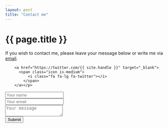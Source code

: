 ```yaml
---
layout: post
title: "Contact me"
---
```


<h1 class="title is-size-2">{{ page.title }}</h1>

<p class="m-b-1-25">If you wish to contact me, please leave your message below or write me via <a href="mailto:cv@thinkjanis.com">email</a>. <a href="https://www.linkedin.com/in/{{ site.handle }}" target="_blank">
          <span class="icon is-medium">
            <i class="fa fa-lg fa-linkedin"></i>
          </span>
        </a>

        <a href="https://twitter.com/{{ site.handle }}" target="_blank">
          <span class="icon is-medium">
              <i class="fa fa-lg fa-twitter"></i>
            </span>
        </a></p>

<form action="https://formspree.io/f/mgerwzoo" method="POST">

  <div class="field">
    <div class="control has-icons-left">
      <input name="name" class="input is-medium-mobile" type="text" placeholder="Your name">
      <span class="icon is-small is-left">
        <i class="fa fa-user"></i>
      </span>
    </div>
  </div>

  <div class="field">
    <div class="control has-icons-left">
      <input name="_replyto" class="input" type="email" placeholder="Your email">
      <span class="icon is-small is-left">
        <i class="fa fa-envelope"></i>
      </span>
    </div>
  </div>

  <div class="field">
    <div class="control">
      <textarea name="message" class="textarea" placeholder="Your message"></textarea>
    </div>
  </div>

  <div class="field">
    <div class="control">
      <button class="button is-primary">Submit</button>
    </div>
  </div>

</form>
